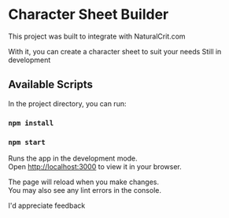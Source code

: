 # Character Sheet Builder
This project was built to integrate with NaturalCrit.com

With it, you can create a character sheet to suit your needs
Still in development

## Available Scripts

In the project directory, you can run:

### `npm install`
### `npm start`

Runs the app in the development mode.\
Open [http://localhost:3000](http://localhost:3000) to view it in your browser.

The page will reload when you make changes.\
You may also see any lint errors in the console.

I'd appreciate feedback
